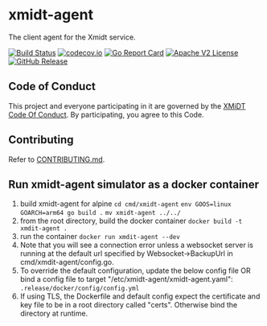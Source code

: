 # xmidt-agent
The client agent for the Xmidt service.

[![Build Status](https://github.com/xmidt-org/xmidt-agent/actions/workflows/ci.yml/badge.svg)](https://github.com/xmidt-org/xmidt-agent/actions/workflows/ci.yml)
[![codecov.io](http://codecov.io/github/xmidt-org/xmidt-agent/coverage.svg?branch=main)](http://codecov.io/github/xmidt-org/xmidt-agent?branch=main)
[![Go Report Card](https://goreportcard.com/badge/github.com/xmidt-org/xmidt-agent)](https://goreportcard.com/report/github.com/xmidt-org/xmidt-agent)
[![Apache V2 License](http://img.shields.io/badge/license-Apache%20V2-blue.svg)](https://github.com/xmidt-org/xmidt-agent/blob/main/LICENSE)
[![GitHub Release](https://img.shields.io/github/release/xmidt-org/xmidt-agent.svg)](CHANGELOG.md)


## Code of Conduct

This project and everyone participating in it are governed by the [XMiDT Code Of Conduct](https://xmidt.io/code_of_conduct/). 
By participating, you agree to this Code.


## Contributing

Refer to [CONTRIBUTING.md](CONTRIBUTING.md).

## Run xmidt-agent simulator as a docker container
1. build xmidt-agent for alpine
    ```cd cmd/xmidt-agent```
    ```env GOOS=linux GOARCH=arm64 go build .```
    ```mv xmidt-agent ../../```
2. from the root directory, build the docker container
    ```docker build -t xmdit-agent .```
3. run the container 
    ```docker run xmdit-agent --dev```
4. Note that you will see a connection error unless a websocket server is running at the default url specified by Websocket->BackupUrl in cmd/xmdit-agent/config.go. 
5. To override the default configuration, update the below config file OR bind a config file to target "/etc/xmidt-agent/xmidt-agent.yaml":
```.release/docker/config/config.yml```
6. If using TLS, the Dockerfile and default config expect the certificate and key file to be in a root directory called "certs".  Otherwise bind the directory at runtime. 

